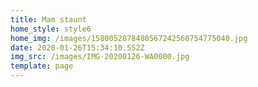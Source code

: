 ```yaml
---
title: Mam staunt
home_style: style6
home_img: /images/1580052878480567242560754775040.jpg
date: 2020-01-26T15:34:10.552Z
img_src: /images/IMG-20200126-WA0000.jpg
template: page
---
```


